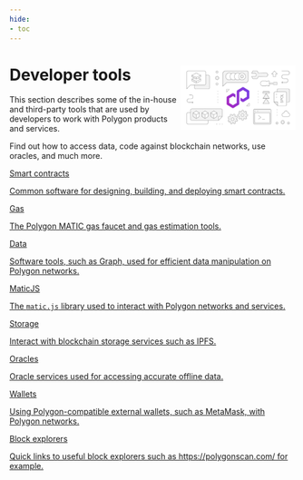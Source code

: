 ```yaml
---
hide:
- toc
---
```


<style>
   .git-revision-date-localized-plugin, .md-source-file, .md-content__button.md-icon {
      display: none;
   }
</style>

<div class="section-wrapper product-section-head">
      <div class="hero-image"><img src="../img/home/main-img.svg" loading="lazy" class="hero-image" style="width: 40%; float: right;"></div>
   <div class="hero-left">
      <h1 class="hero-heading">Developer tools</h1>
      <p class="hero-subtext">This section describes some of the in-house and third-party tools that are used by developers to work with Polygon products and services.</p>
      <p class="hero-subtext">Find out how to access data, code against blockchain networks, use oracles, and much more. </p>
   </div>
</div>
<div class="grid-container">
   <div class="grid-item">
      <a href="./smart-contracts/hardhat">
         <div class="product-list-item-header">
            <div class="feature-card-heading">Smart contracts</div>
         </div>
         <p class="feature-paragraph">Common software for designing, building, and deploying smart contracts.</p>
      </a>
   </div>
   <div class="grid-item">
      <a href="./gas/matic-faucet">
         <div class="product-list-item-header">
            <div class="feature-card-heading">Gas</div>
         </div>
         <p class="feature-paragraph">The Polygon MATIC gas faucet and gas estimation tools.</p>
      </a>
   </div>
   <div class="grid-item">
      <a href="./data/the-graph/overview">
         <div class="product-list-item-header">
            <div class="feature-card-heading">Data</div>
         </div>
         <p class="feature-paragraph">Software tools, such as Graph, used for efficient data manipulation on Polygon networks.</p>
      </a>
   </div>
   <div class="grid-item">
      <a href="./matic-js/get-started">
         <div class="product-list-item-header">
            <div class="feature-card-heading">MaticJS</div>
         </div>
         <p class="feature-paragraph">The <code>matic.js</code> library used to interact with Polygon networks and services.</p>
      </a>
   </div>
   <div class="grid-item">
      <a href="./storage/ipfs">
         <div class="product-list-item-header">
            <div class="feature-card-heading">Storage</div>
         </div>
         <p class="feature-paragraph">Interact with blockchain storage services such as IPFS.</p>
      </a>
   </div>
   <div class="grid-item">
      <a href="./oracles/getting-started">
         <div class="product-list-item-header">
            <div class="feature-card-heading">Oracles</div>
         </div>
         <p class="feature-paragraph">Oracle services used for accessing accurate offline data.</p>
      </a>
   </div>
   <div class="grid-item">
      <a href="./wallets/getting-started">
         <div class="product-list-item-header">
            <div class="feature-card-heading">Wallets</div>
         </div>
         <p class="feature-paragraph">Using Polygon-compatible external wallets, such as MetaMask, with Polygon networks.</p>
      </a>
   </div>
   <div class="grid-item">
      <a href="https://polygonscan.com/">
         <div class="product-list-item-header">
            <div class="feature-card-heading">Block explorers</div>
         </div>
         <p class="feature-paragraph">Quick links to useful block explorers such as https://polygonscan.com/ for example.</p>
      </a>
   </div>
</div>
</div>